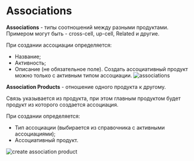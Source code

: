 # Associations

**Associations** - типы соотношений между разными продуктами. Примером могут быть - cross-cell, up-cell, Related и другие.

При создании ассоциации определяется:
-  Название;
-  Активность;
-  Описание (не обязательное поле). 
Создать ассоциативный продукт можно только с активным типом ассоциации.
![associations](https://gitlab.zinit1.com/treoCRM/treopim/raw/devel/application/Espo/Modules/Pim/docs/_assets/associations.jpg)

**Association Products** - отношение одного продукта к другому.

Связь указывается из продукта, при этом главным продуктом будет продукт из которого создается ассоциация.

При создании определяется:
- Тип ассоциации (выбирается из справочника с активными ассоциациями);
- Ассоциативный продукт.

![create association product](https://gitlab.zinit1.com/treoCRM/treopim/raw/devel/application/Espo/Modules/Pim/docs/_assets/create-associationproduct.jpg)